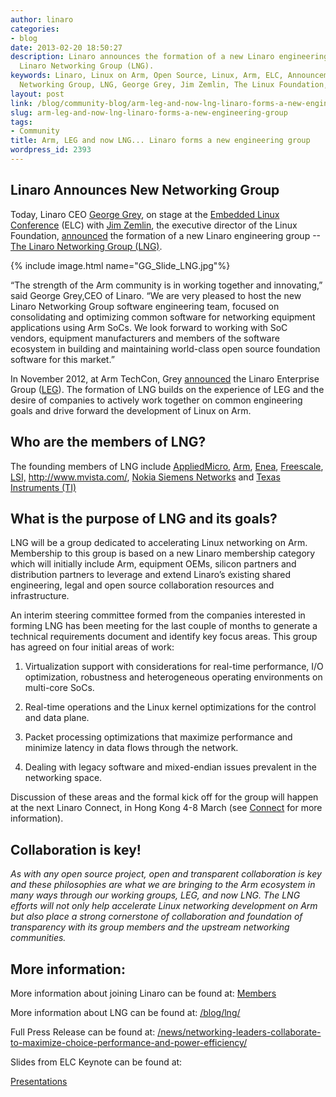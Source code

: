 ```yaml
---
author: linaro
categories:
- blog
date: 2013-02-20 18:50:27
description: Linaro announces the formation of a new Linaro engineering group --The
  Linaro Networking Group (LNG).
keywords: Linaro, Linux on Arm, Open Source, Linux, Arm, ELC, Announcement, Linaro
  Networking Group, LNG, George Grey, Jim Zemlin, The Linux Foundation, Networking
layout: post
link: /blog/community-blog/arm-leg-and-now-lng-linaro-forms-a-new-engineering-group/
slug: arm-leg-and-now-lng-linaro-forms-a-new-engineering-group
tags:
- Community
title: Arm, LEG and now LNG... Linaro forms a new engineering group
wordpress_id: 2393
---
```


## Linaro Announces New Networking Group


Today, Linaro CEO [George Grey](/about/team/), on stage at the [Embedded Linux Conference](https://events.linuxfoundation.org/) (ELC) with [Jim Zemlin](http://www.linuxfoundation.org/about/), the executive director of the Linux Foundation, [announced](/news/networking-leaders-collaborate-to-maximize-choice-performance-and-power-efficiency/) the formation of a new Linaro engineering group --[The Linaro Networking Group (LNG)](/blog/lng/).

{% include image.html name="GG_Slide_LNG.jpg"%}

“The strength of the Arm community is in working together and innovating,” said George Grey,CEO of Linaro. “We are very pleased to host the new Linaro Networking Group software engineering team, focused on consolidating and optimizing common software for networking equipment applications using Arm SoCs. We look forward to working with SoC vendors, equipment manufacturers and members of the software ecosystem in building and maintaining world-class open source foundation software for this market.”

In November 2012, at Arm TechCon, Grey [announced](/news/industry-leaders-collaborate-to-accelerate-software-ecosystem-for-arm-servers-and-join-linaro/) the Linaro Enterprise Group ([LEG](/engineering/datacenter-and-cloud/)). The formation of LNG builds on the experience of LEG and the desire of companies to actively work together on common engineering goals and drive forward the development of Linux on Arm.


## Who are the members of LNG?


The founding members of LNG include [AppliedMicro](http://www.apm.com/), [Arm](http://www.arm.com/), [Enea](http://www.enea.com/), [Freescale](http://www.freescale.com/), [LSI,](http://www.lsi.com/) http://www.mvista.com/, [Nokia Siemens Networks](http://www.nokiasiemensnetworks.com/) and [Texas Instruments (TI)](http://www.ti.com/)


## What is the purpose of LNG and its goals?


LNG will be a group dedicated to accelerating Linux networking on Arm. Membership to this group is based on a new Linaro membership category which will initially include Arm, equipment OEMs, silicon partners and distribution partners to leverage and extend Linaro’s existing shared engineering, legal and open source collaboration resources and infrastructure.

An interim steering committee formed from the companies interested in forming LNG has been meeting for the last couple of months to generate a technical requirements document and identify key focus areas. This group has agreed on four initial areas of work:




  1. Virtualization support with considerations for real-time performance, I/O optimization, robustness and heterogeneous operating environments on multi-core SoCs.


  2. Real-time operations and the Linux kernel optimizations for the control and data plane.


  3. Packet processing optimizations that maximize performance and minimize latency in data flows through the network.


  4. Dealing with legacy software and mixed-endian issues prevalent in the networking space.


Discussion of these areas and the formal kick off for the group will happen at the next Linaro Connect, in Hong Kong 4-8 March (see [Connect](https://connect.linaro.org) for more information).


## Collaboration is key!


_As with any open source project, open and transparent collaboration is key and these philosophies are what we are bringing to the Arm ecosystem in many ways through our working groups, LEG, and now LNG. The LNG efforts will not only help accelerate Linux networking development on Arm but also place a strong cornerstone of collaboration and foundation of transparency with its group members and the upstream networking communities._


## More information:


More information about joining Linaro can be found at: [Members](/membership/)

More information about LNG can be found at: [/blog/lng/](/blog/lng/)

Full Press Release can be found at: [/news/networking-leaders-collaborate-to-maximize-choice-performance-and-power-efficiency/](/news/networking-leaders-collaborate-to-maximize-choice-performance-and-power-efficiency/)

Slides from ELC Keynote can be found at:

[Presentations](https://www.slideshare.net/linaroorg/presentations)
